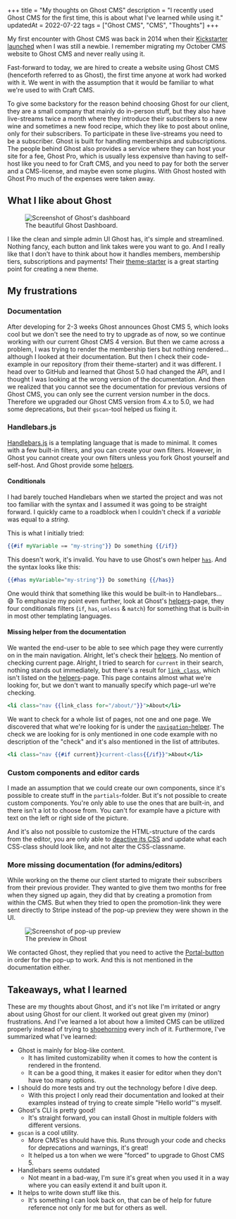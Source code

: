 +++
title = "My thoughts on Ghost CMS"
description = "I recently used Ghost CMS for the first time, this is about what I've learned while using it."
updatedAt = 2022-07-22
tags = ["Ghost CMS", "CMS", "Thoughts"]
+++

My first encounter with Ghost CMS was back in 2014 when their [Kickstarter
launched][kickstarter] when I was still a newbie. I remember migrating my
October CMS website to Ghost CMS and never really using it.

Fast-forward to today, we are hired to create a website using Ghost CMS
(henceforth referred to as Ghost), the first time anyone at work had worked with
it. We went in with the assumption that it would be familiar to what we're used
to with Craft CMS.

To give some backstory for the reason behind choosing Ghost for our client, they
are a small company that mainly do in-person stuff, but they also have
live-streams twice a month where they introduce their subscribers to a new wine
and sometimes a new food recipe, which they like to post about online, only for
their subscribers. To participate in these live-streams you need to be a
subscriber. Ghost is built for handling memberships and subscriptions. The
people behind Ghost also provides a service where they can host your site for a
fee, Ghost Pro, which is usually less expensive than having to self-host like
you need to for Craft CMS, and you need to pay for both the server and a
CMS-license, and maybe even some plugins. With Ghost hosted with Ghost Pro much
of the expenses were taken away.

## What I like about Ghost

<figure>
  <img
    src="snapshot.webp"
    alt="Screenshot of Ghost's dashboard">
  <figcaption>
    The beautiful Ghost Dashboard.
  </figcaption>
</figure>

I like the clean and simple admin UI Ghost has, it's simple and streamlined.
Nothing fancy, each button and link takes were you want to go. And I really like
that I don't have to think about how it handles members, membership tiers,
subscriptions and payments! Their [theme-starter][theme_starter] is a great
starting point for creating a new theme.

## My frustrations

### Documentation

After developing for 2-3 weeks Ghost announces Ghost CMS 5, which looks cool but
we don't see the need to try to upgrade as of now, so we continue working with
our current Ghost CMS 4 version. But then we came across a problem, I was trying
to render the membership tiers but nothing rendered... although I looked at
their documentation. But then I check their code-example in our repository (from
their theme-starter) and it was different. I head over to GitHub and learned
that Ghost 5.0 had changed the API, and I thought I was looking at the wrong
version of the documentation. And then we realized that you cannot see the
documentation for previous versions of Ghost CMS, you can only see the current
version number in the docs. Therefore we upgraded our Ghost CMS version from 4.x
to 5.0, we had some deprecations, but their `gscan`-tool helped us fixing it.

### Handlebars.js

[Handlebars.js][handlebars] is a templating language that is made to minimal. It
comes with a few built-in filters, and you can create your own filters. However,
in Ghost you cannot create your own filters unless you fork Ghost yourself and
self-host. And Ghost provide some [helpers][ghost_helpers].

#### Conditionals

I had barely touched Handlebars when we started the project and was not too
familiar with the syntax and I assumed it was going to be straight forward. I
quickly came to a roadblock when I couldn't check if a _variable_ was equal to a
_string_.

This is what I initially tried:

```hbs
{{#if myVariable == "my-string"}} Do something {{/if}}
```

This doesn't work, it's invalid. You have to use Ghost's own helper
[`has`][helper_has]. And the syntax looks like this:

```hbs
{{#has myVariable="my-string"}} Do something {{/has}}
```

One would think that something like this would be built-in to Handlebars... 😅
To emphasize my point even further, look at Ghost's
[helpers][ghost_helpers]-page, they four conditionals filters (`if`, `has`,
`unless` & `match`) for something that is built-in in most other templating
languages.

#### Missing helper from the documentation

We wanted the end-user to be able to see which page they were currently on in
the main navigation. Alright, let's check their [helpers][ghost_helpers]. No
mention of checking current page. Alright, I tried to search for `current` in
their search, nothing stands out immediately, but there's a result for
[`link_class`][helper_link_class], which isn't listed on the
[helpers][ghost_helpers]-page. This page contains almost what we're looking for,
but we don't want to manually specify which page-url we're checking.

```hbs
<li class="nav {{link_class for="/about/"}}">About</li>
```

We want to check for a whole list of pages, not one and one page. We discovered
that what we're looking for is under the
[`navigation`-helper][helper_navigation]. The check we are looking for is only
mentioned in one code example with no description of the "check" and it's also
mentioned in the list of attributes.

```hbs
<li class="nav {{#if current}}current-class{{/if}}">About</li>
```

### Custom components and editor cards

I made an assumption that we could create our own components, since it's
possible to create stuff in the `partials`-folder. But it's not possible to
create custom components. You're only able to use the ones that are built-in,
and there isn't a lot to choose from. You can't for example have a picture with
text on the left or right side of the picture.

And it's also not possible to customize the HTML-structure of the cards from the
editor, you are only able to [deactive its CSS][ghost_cards_css] and update what
each CSS-class should look like, and not alter the CSS-classname.

### More missing documentation (for admins/editors)

While working on the theme our client started to migrate their subscribers from
their previous provider. They wanted to give them two months for free when they
signed up again, they did that by creating a promotion from within the CMS. But
when they tried to open the promotion-link they were sent directly to Stripe
instead of the pop-up preview they were shown in the UI.

<figure>
  <img
    src="pop-preview.webp"
    alt="Screenshot of pop-up preview">
  <figcaption>
    The preview in Ghost
  </figcaption>
</figure>

We contacted Ghost, they replied that you need to active the
[Portal-button][portal_button] in order for the pop-up to work. And this is not
mentioned in the documentation either.

## Takeaways, what I learned

These are my thoughts about Ghost, and it's not like I'm irritated or angry
about using Ghost for our client. It worked out great given my (minor)
frustrations. And I've learned a lot about how a limited CMS can be utilized
properly instead of trying to [shoehorning][shoehorning] every inch of it.
Furthermore, I've summarized what I've learned:

- Ghost is mainly for blog-like content.
  - It has limited customizability when it comes to how the content is rendered
    in the frontend.
  - It can be a good thing, it makes it easier for editor when they don't have
    too many options.
- I should do more tests and try out the technology before I dive deep.
  - With this project I only read their documentation and looked at their
    examples instead of trying to create simple "Hello world"'s myself.
- Ghost's CLI is pretty good!
  - It's straight forward, you can install Ghost in multiple folders with
    different versions.
- `gscan` is a cool utility.
  - More CMS'es should have this. Runs through your code and checks for
    deprecations and warnings, it's great!
  - It helped us a ton when we were "forced" to upgrade to Ghost CMS 5.
- Handlebars seems outdated
  - Not meant in a bad-way, I'm sure it's great when you used it in a way where
    you can easily extend it and built upon it.
- It helps to write down stuff like this.
  - It's something I can look back on, that can be of help for future reference
    not only for me but for others as well.

[ghost]: https://ghost.org
[kickstarter]:
  https://www.kickstarter.com/projects/johnonolan/ghost-just-a-blogging-platform
[theme_starter]: https://github.com/TryGhost/Starter
[ghost_helpers]: https://ghost.org/docs/themes/helpers/
[helper_has]: https://ghost.org/docs/themes/helpers/has/
[helper_link_class]: https://ghost.org/docs/themes/helpers/link_class/
[helper_navigation]: https://ghost.org/docs/themes/helpers/navigation/
[ghost_cards_css]: https://ghost.org/docs/themes/content/#editor-cards
[handlebars]: https://handlebarsjs.com/
[portal_button]: https://ghost.org/help/setting-up-portal/
[shoehorning]: https://www.urbandictionary.com/define.php?term=Shoe-horning
